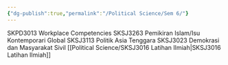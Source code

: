 ```yaml
---
{"dg-publish":true,"permalink":"/Political Science/Sem 6/"}
---
```


SKPD3013 Workplace Competencies
SKSJ3263 Pemikiran Islam/Isu Kontemporari Global
SKSJ3113 Politik Asia Tenggara
SKSJ3023 Demokrasi dan Masyarakat Sivil
[[Political Science/SKSJ3016 Latihan Ilmiah\|SKSJ3016 Latihan Ilmiah]]


